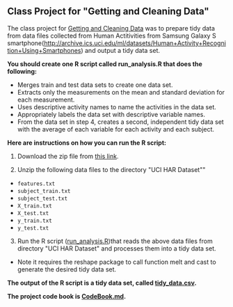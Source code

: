 ## Class Project for "Getting and Cleaning Data"

The class project for [Getting and Cleaning Data](https://www.coursera.org/learn/data-cleaning/peer/FIZtT/getting-and-cleaning-data-course-project) was to prepare tidy data from data files collected from Human Actitivities from Samsung Galaxy S smartphone(http://archive.ics.uci.edu/ml/datasets/Human+Activity+Recognition+Using+Smartphones) and output a tidy data set.

**You should create one R script called run_analysis.R that does the following:**

* Merges train and test data sets to create one data set.
* Extracts only the measurements on the mean and standard deviation for each measurement.
* Uses descriptive activity names to name the activities in the data set.
* Appropriately labels the data set with descriptive variable names.
* From the data set in step 4, creates a second, independent tidy data set with the average of each variable for each activity and each subject.


**Here are instructions on how you can run the R script:**

1. Download the zip file from [this link](https://d396qusza40orc.cloudfront.net/getdata%2Fprojectfiles%2FUCI%20HAR%20Dataset.zip).

2. Unzip the following data files to the directory "UCI HAR Dataset""  
* `features.txt`
* `subject_train.txt`
* `subject_test.txt`
* `X_train.txt`
* `X_test.txt`
* `y_train.txt`
* `y_test.txt`

3. Run the R script ([run_analysis.R](run_analysis.R))that reads the above data files from directory "UCI HAR Dataset" and processes them into a tidy data set.

* Note it requires the reshape package to call function melt and cast to generate the desired tidy data set.

**The output of the R script is a tidy data set, called [tidy_data.csv](tidy_data.csv).**

**The project code book is [CodeBook.md](CodeBook.md).**